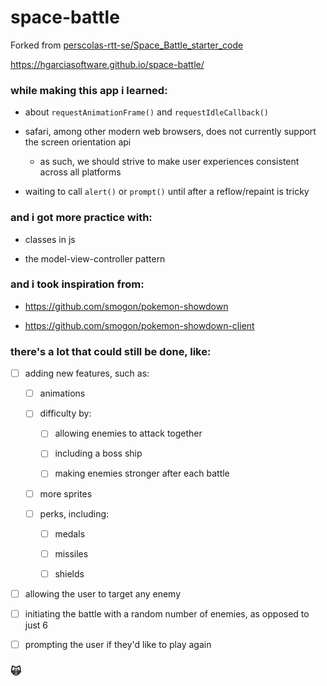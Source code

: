 # space-battle

Forked from [perscolas-rtt-se/Space_Battle_starter_code](https://github.com/perscolas-rtt-se/Space_Battle_starter_code)

https://hgarciasoftware.github.io/space-battle/

### while making this app i learned:

- about `requestAnimationFrame()` and `requestIdleCallback()`

- safari, among other modern web browsers, does not currently support the screen orientation api

  - as such, we should strive to make user experiences consistent across all platforms

- waiting to call `alert()` or `prompt()` until after a reflow/repaint is tricky

### and i got more practice with:

- classes in js

- the model-view-controller pattern

### and i took inspiration from:

- https://github.com/smogon/pokemon-showdown

- https://github.com/smogon/pokemon-showdown-client

### there's a lot that could still be done, like:

- [ ] adding new features, such as:

  - [ ] animations

  - [ ] difficulty by:

    - [ ] allowing enemies to attack together

    - [ ] including a boss ship

    - [ ] making enemies stronger after each battle

  - [ ] more sprites

  - [ ] perks, including:

    - [ ] medals

    - [ ] missiles

    - [ ] shields

- [ ] allowing the user to target any enemy

- [ ] initiating the battle with a random number of enemies, as opposed to just 6

- [ ] prompting the user if they'd like to play again

### :scream_cat:
